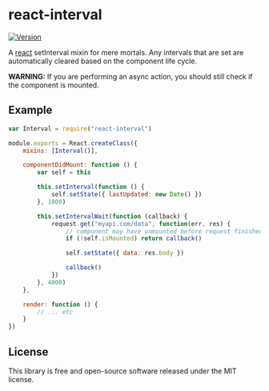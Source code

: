 # react-interval

[![Version](http://img.shields.io/npm/v/react-interval.svg)](https://www.npmjs.org/package/react-interval)

A [react](https://github.com/facebook/react) setInterval mixin for mere mortals.
Any intervals that are set are automatically cleared based on the component life cycle.

**WARNING:** If you are performing an async action, you should still check if the component is mounted.


## Example

``` javascript
var Interval = require("react-interval")

module.exports = React.createClass({
	mixins: [Interval()],

	componentDidMount: function () {
		var self = this

		this.setInterval(function () {
			self.setState({ lastUpdated: new Date() })
		}, 1000)

		this.setIntervalWait(function (callback) {
			request.get("myapi.com/data", function(err, res) {
				// component may have unmounted before request finished
				if (!self.isMounted) return callback()

				self.setState({ data: res.body })

				callback()
			})
		}, 4000)
	},

	render: function () {
		// ... etc
	}
})
```


## License

This library is free and open-source software released under the MIT license.
